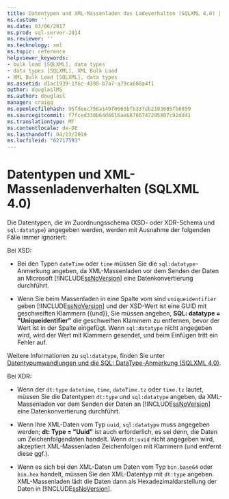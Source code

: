 ```yaml
---
title: Datentypen und XML-Massenladen das Ladeverhalten (SQLXML 4.0) | Microsoft-Dokumentation
ms.custom: ''
ms.date: 03/06/2017
ms.prod: sql-server-2014
ms.reviewer: ''
ms.technology: xml
ms.topic: reference
helpviewer_keywords:
- bulk load [SQLXML], data types
- data types [SQLXML], XML Bulk Load
- XML Bulk Load [SQLXML], data types
ms.assetid: d1ac1939-1f6c-4398-b7a7-a79ca608a4f1
author: douglaslMS
ms.author: douglasl
manager: craigg
ms.openlocfilehash: 95fdeec756a149f0663bfb337eb2103085fb8859
ms.sourcegitcommit: f7fced330b64d6616aeb8766747295807c92dd41
ms.translationtype: MT
ms.contentlocale: de-DE
ms.lasthandoff: 04/23/2019
ms.locfileid: "62717593"
---
```

# <a name="data-types-and-xml-bulk-load-behavior-sqlxml-40"></a>Datentypen und XML-Massenladenverhalten (SQLXML 4.0)
  Die Datentypen, die im Zuordnungsschema (XSD- oder XDR-Schema und `sql:datatype`) angegeben werden, werden mit Ausnahme der folgenden Fälle immer ignoriert:  
  
 Bei XSD:  
  
-   Bei den Typen `dateTime` oder `time` müssen Sie die `sql:datatype`-Anmerkung angeben, da XML-Massenladen vor dem Senden der Daten an Microsoft [!INCLUDE[ssNoVersion](../../../includes/ssnoversion-md.md)] eine Datenkonvertierung durchführt.  
  
-   Wenn Sie beim Massenladen in eine Spalte vom sind `uniqueidentifier` geben [!INCLUDE[ssNoVersion](../../../includes/ssnoversion-md.md)] und der XSD-Wert ist eine GUID mit geschweiften Klammern ({und}), Sie müssen angeben, **SQL: datatype = "Uniqueidentifier"** die geschweiften Klammern zu entfernen, bevor der Wert ist in der Spalte eingefügt. Wenn `sql:datatype` nicht angegeben wird, wird der Wert mit Klammern gesendet, und beim Einfügen tritt ein Fehler auf.  
  
 Weitere Informationen zu `sql:datatype`, finden Sie unter [Datentypumwandlungen und die SQL: DataType-Anmerkung &#40;SQLXML 4.0&#41;](../../sqlxml-annotated-xsd-schemas-using/data-type-coercions-and-the-sql-datatype-annotation-sqlxml-4-0.md).  
  
 Bei XDR:  
  
-   Wenn der `dt:type` `datetime`, `time`, `dateTime.tz` oder `time.tz` lautet, müssen Sie die Datentypen `dt:type` und `sql:datatype` angeben, da XML-Massenladen vor dem Senden der Daten an [!INCLUDE[ssNoVersion](../../../includes/ssnoversion-md.md)] eine Datenkonvertierung durchführt.  
  
-   Wenn Ihre XML-Daten vom Typ `uuid`, `sql:datatype` muss angegeben werden; **dt: Type = "Uuid"** ist auch erforderlich, es sei denn, die Daten um Zeichenfolgendaten handelt. Wenn `dt:uuid` nicht angegeben wird, akzeptiert XML-Massenladen Zeichenfolgen mit Klammern (und entfernt diese ggf.).  
  
-   Wenn es sich bei den XML-Daten um Daten vom Typ `bin.base64` oder `bin.hex` handelt, müssen Sie den XML-Datentyp mit `dt:type` angeben. XML-Massenladen lädt die Daten dann als Hexadezimaldarstellung der Daten in [!INCLUDE[ssNoVersion](../../../includes/ssnoversion-md.md)].  
  
  
